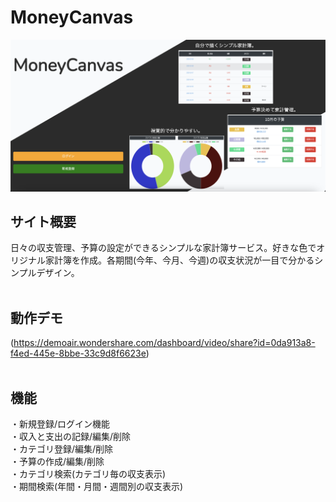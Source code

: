 # MoneyCanvas
![Alt text](Toppage.png)

## サイト概要
日々の収支管理、予算の設定ができるシンプルな家計簿サービス。好きな色でオリジナル家計簿を作成。各期間(今年、今月、今週)の収支状況が一目で分かるシンプルデザイン。
<br>
<br>
## 動作デモ
(https://demoair.wondershare.com/dashboard/video/share?id=0da913a8-f4ed-445e-8bbe-33c9d8f6623e)
<br>
<br>
## 機能
・新規登録/ログイン機能<br>
・収入と支出の記録/編集/削除<br>
・カテゴリ登録/編集/削除<br>
・予算の作成/編集/削除<br>
・カテゴリ検索(カテゴリ毎の収支表示)<br>
・期間検索(年間・月間・週間別の収支表示)